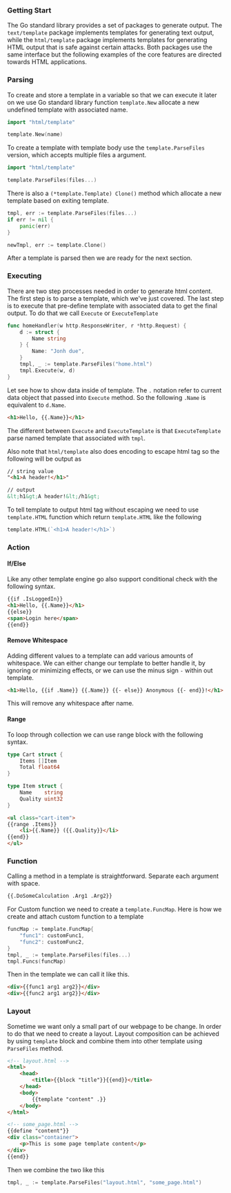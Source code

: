 ### Getting Start
The Go standard library provides a set of packages to generate output. The `text/template` package implements templates for generating text output, while the `html/template` package implements templates for generating HTML output that is safe against certain attacks. Both packages use the same interface but the following examples of the core features are directed towards HTML applications.

### Parsing
To create and store a template in a variable so that we can execute it later on we use Go standard library function `template.New` allocate a new undefined template with associated name.
```Go
import "html/template"

template.New(name)
```

To create a template with template body use the `template.ParseFiles` version, which accepts multiple files a argument.
```Go
import "html/template"

template.ParseFiles(files...)
```

There is also a `(*template.Template) Clone()` method which allocate a new template based on exiting template.
```Go
tmpl, err := template.ParseFiles(files...)
if err != nil {
    panic(err)
}

newTmpl, err := template.Clone()
```
After a template is parsed then we are ready for the next section.

### Executing
There are two step processes needed in order to generate html content. The first step is to parse a template, which we've just covered. The last step is to execute that pre-define template with associated data to get the final output. To do that we call `Execute` or `ExecuteTemplate`
```Go
func homeHandler(w http.ResponseWriter, r *http.Request) {
    d := struct {
        Name string
    } {
        Name: "Jonh due",
    }
    tmpl, _ := template.ParseFiles("home.html")
    tmpl.Execute(w, d)
}
```
Let see how to show data inside of template. The `.` notation refer to current data object that passed into `Execute` method. So the following `.Name` is equivalent to `d.Name`.
```HTML
<h1>Hello, {{.Name}}</h1>
```
The different between `Execute` and `ExecuteTemplate` is that `ExecuteTemplate` parse named template that associated with `tmpl`.

Also note that `html/template` also does encoding to escape html tag so the following will be output as
```HTML
// string value
"<h1>A header!</h1>"

// output
&lt;h1&gt;A header!&lt;/h1&gt;
```

To tell template to output html tag without escaping we need to use `template.HTML` function which return `template.HTML` like the following
```Go
template.HTML(`<h1>A header!</h1>`)
```
### Action
#### If/Else
Like any other template engine go also support conditional check with the following syntax.
```HTML
{{if .IsLoggedIn}}
<h1>Hello, {{.Name}}</h1>
{{else}}
<span>Login here</span>
{{end}}
```

#### Remove Whitespace
Adding different values to a template can add various amounts of whitespace. We can either change our template to better handle it, by ignoring or minimizing effects, or we can use the minus sign `-` within out template.
```HTML
<h1>Hello, {{if .Name}} {{.Name}} {{- else}} Anonymous {{- end}}!</h1>
```
This will remove any whitespace after name.

#### Range
To loop through collection we can use range block with the following syntax.
```Go
type Cart struct {
    Items []Item
    Total float64
}

type Item struct {
    Name    string
    Quality uint32
}
```

```HTML
<ul class="cart-item">
{{range .Items}}
    <li>{{.Name}} ({{.Quality}}</li>
{{end}}
</ul>
```

### Function
Calling a method in a template is straightforward. Separate each argument with space.
```HTML
{{.DoSomeCalculation .Arg1 .Arg2}}
```

For Custom function we need to create a `template.FuncMap`. Here is how we create and attach custom function to a template
```Go
funcMap := template.FuncMap{
    "func1": customFunc1,
    "func2": customFunc2,
}
tmpl, _ := template.ParseFiles(files...)
tmpl.Funcs(funcMap)
```

Then in the template we can call it like this.
```HTML
<div>{{func1 arg1 arg2}}</div>
<div>{{func2 arg1 arg2}}</div>
```

### Layout
Sometime we want only a small part of our webpage to be change. In order to do that we need to create a layout. Layout composition can be achieved by using `template` block and combine them into other template using `ParseFiles` method.

```HTML
<!-- layout.html -->
<html>
    <head>
        <title>{{block "title"}}{{end}}</title>
    </head>
    <body>
        {{template "content" .}}
    </body>
</html>
```

```HTML
<!-- some_page.html -->
{{define "content"}}
<div class="container">
    <p>This is some page template content</p>
</div>
{{end}}
```

Then we combine the two like this
```Go
tmpl, _ := template.ParseFiles("layout.html", "some_page.html")
```